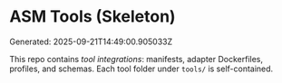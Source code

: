 # ASM Tools (Skeleton)
Generated: 2025-09-21T14:49:00.905033Z

This repo contains *tool integrations*: manifests, adapter Dockerfiles, profiles, and schemas.
Each tool folder under `tools/` is self-contained.
